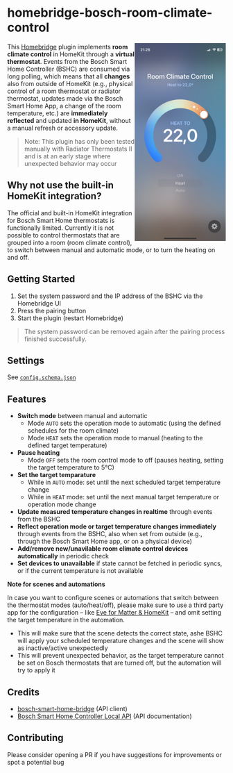# homebridge-bosch-room-climate-control

<img src="accessory.png" width="210" align="right" alt="HomeKit integration for Bosch room climate control">

This [Homebridge](https://github.com/homebridge/homebridge) plugin implements **room climate control** in HomeKit through a **virtual thermostat**. Events from the Bosch Smart Home Controller (BSHC) are consumed via long polling, which means that all **changes** also from outside of HomeKit (e.g., physical control of a room thermostat or radiator thermostat, updates made via the Bosch Smart Home App, a change of the room temperature, etc.) are **immediately reflected** and updated **in HomeKit**, without a manual refresh or accessory update.

> Note: This plugin has only been tested manually with Radiator Thermostats II and is at an early stage where unexpected behavior may occur

## Why not use the built-in HomeKit integration?

The official and built-in HomeKit integration for Bosch Smart Home thermostats is functionally limited. Currently it is not possible to control thermostats that are grouped into a room (room climate control), to switch between manual and automatic mode, or to turn the heating on and off.

## Getting Started

1. Set the system password and the IP address of the BSHC via the Homebridge UI
2. Press the pairing button
3. Start the plugin (restart Homebridge)

> The system password can be removed again after the pairing process finished successfully.

## Settings

See [`config.schema.json`](config.schema.json)

## Features

- **Switch mode** between manual and automatic
  - Mode `AUTO` sets the operation mode to automatic (using the defined schedules for the room climate)
  - Mode `HEAT` sets the operation mode to manual (heating to the defined target temperature)
- **Pause heating**
  - Mode `OFF` sets the room control mode to off (pauses heating, setting the target temperature to 5°C)
- **Set the target temparature**
  - While in `AUTO` mode: set until the next scheduled target temperature change
  - While in `HEAT` mode: set until the next manual target temperature or operation mode change
- **Update measured temperature changes in realtime** through events from the BSHC
- **Reflect operation mode or target temperature changes immediately** through events from the BSHC, also when set from outside (e.g., through the Bosch Smart Home app, or on a physical device)
- **Add/remove new/unavilable room climate control devices automatically** in periodic check
- **Set devices to unavailable** if state cannot be fetched in periodic syncs, or if the current temperature is not available 

**Note for scenes and automations**

In case you want to configure scenes or automations that switch between the thermostat modes (auto/heat/off), please make sure to use a third party app for the configuration – like [Eve for Matter & HomeKit](https://www.evehome.com/eve-app) – and omit setting the target temperature in the automation.

- This will make sure that the scene detects the correct state, ashe BSHC will apply your scheduled temperature changes and the scene will show as inactive/active unexpectedly
- This will prevent unexpected behavior, as the target temperature cannot be set on Bosch thermostats that are turned off, but the automation will try to apply it

## Credits

- [bosch-smart-home-bridge](https://github.com/holomekc/bosch-smart-home-bridge) (API client)
- [Bosch Smart Home Controller Local API](https://github.com/BoschSmartHome/bosch-shc-api-docs) (API documentation)

## Contributing

Please consider opening a PR if you have suggestions for improvements or spot a potential bug

